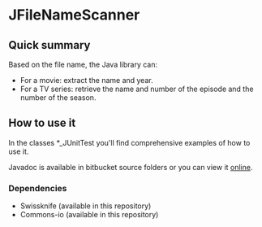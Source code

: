 # JFileNameScanner #

## Quick summary ##

Based on the file name, the Java library can:

* For a movie: extract the name and year.
* For a TV series: retrieve the name and number of the episode and the number of the season.

## How to use it ##

In the classes *_JUnitTest you'll find comprehensive examples of how to use it.

Javadoc is available in bitbucket source folders or you can view it [online](http://jfilenamescanner.hephaistos.be/). 

### Dependencies ###

* Swissknife (available in this repository)
* Commons-io (available in this repository)